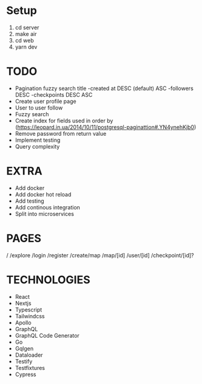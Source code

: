 # Setup

1. cd server
2. make air
3. cd web
4. yarn dev

# TODO

- Pagination
  fuzzy search title
  -created at DESC (default) ASC
  -followers DESC
  -checkpoints DESC ASC
- Create user profile page
- User to user follow
- Fuzzy search
- Create index for fields used in order by (https://leopard.in.ua/2014/10/11/postgresql-paginattion#.YN4ynehKjb0)
- Remove password from return value
- Implement testing
- Query complexity

# EXTRA

- Add docker
- Add docker hot reload
- Add testing
- Add continous integration
- Split into microservices

# PAGES

/
/explore
/login
/register
/create/map
/map/[id]
/user/[id]
/checkpoint/[id]?

# TECHNOLOGIES

- React
- Nextjs
- Typescript
- Tailwindcss
- Apollo
- GraphQL
- GraphQL Code Generator
- Go
- Gqlgen
- Dataloader
- Testify
- Testfixtures
- Cypress
